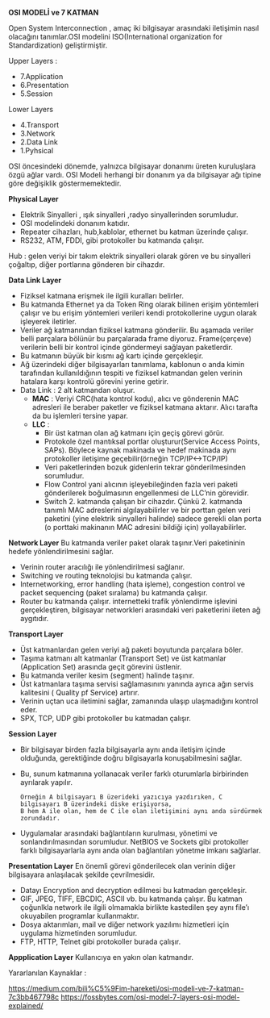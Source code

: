 **OSI MODELİ ve 7 KATMAN**

Open System Interconnection , amaç iki bilgisayar arasındaki iletişimin nasıl olacağını tanımlar.OSI modelini 
ISO(International organization for Standardization) geliştirmiştir.

Upper Layers :
- 7.Application
- 6.Presentation
- 5.Session

Lower Layers
- 4.Transport
- 3.Network
- 2.Data Link
- 1.Pyhsical

OSI öncesindeki dönemde, yalnızca bilgisayar donanımı üreten kuruluşlara özgü ağlar vardı.
OSI Modeli herhangi bir donanım ya da bilgisayar ağı tipine göre değişiklik göstermemektedir.

**Physical Layer** 
- Elektrik Sinyalleri , ışık sinyalleri ,radyo sinyallerinden sorumludur.
- OSI modelindeki donanım katıdır.
- Repeater cihazları, hub,kablolar, ethernet bu katman üzerinde çalışır.
- RS232, ATM, FDDI, gibi protokoller bu katmanda çalışır.

Hub :  gelen veriyi bir takım elektrik sinyalleri olarak gören ve bu sinyalleri çoğaltıp, diğer portlarına 
gönderen bir cihazdır.

**Data Link Layer**

- Fiziksel katmana erişmek ile ilgili kuralları belirler.
- Bu katmanda Ethernet ya da Token Ring olarak bilinen erişim yöntemleri çalışır ve bu erişim yöntemleri 
verileri kendi protokollerine uygun olarak işleyerek iletirler.
- Veriler ağ katmanından fiziksel katmana gönderilir. Bu aşamada veriler belli parçalara bölünür bu 
parçalarada frame diyoruz. 
Frame(çerçeve) verilerin belli bir kontrol içinde göndermeyi sağlayan paketlerdir.
- Bu katmanın büyük bir kısmı ağ kartı içinde gerçekleşir.
- Ağ üzerindeki diğer bilgisayarları tanımlama, kablonun o anda kimin tarafından kullanıldığının tespiti
ve fiziksel katmandan gelen verinin hatalara 
karşı kontrolü görevini yerine getirir.
- Data Link : 2 alt katmandan oluşur.
  - **MAC** : Veriyi CRC(hata kontrol kodu), alıcı ve gönderenin MAC adresleri ile beraber paketler ve
  fiziksel katmana aktarır. Alıcı tarafta da bu işlemleri tersine yapar.
  - **LLC** : 
    - Bir üst katman olan ağ katmanı için geçiş görevi görür.
    - Protokole özel mantıksal portlar oluşturur(Service Access Points, SAPs).
  Böylece kaynak makinada ve hedef makinada aynı protokoller iletişime geçebilir(örneğin TCP/IP←>TCP/IP)
    - Veri paketlerinden bozuk gidenlerin tekrar gönderilmesinden sorumludur.
    - Flow Control yani alıcının işleyebileğinden fazla veri paketi gönderilerek boğulmasının engellenmesi de LLC’nin görevidir.
    - Switch 2. katmanda çalışan bir cihazdır. Çünkü 2. katmanda tanımlı MAC adreslerini algılayabilirler ve bir porttan gelen veri 
    paketini 
    (yine elektrik sinyalleri halinde) sadece gerekli olan porta (o porttaki makinanın MAC adresini bildiği için) yollayabilirler.


**Network Layer**
Bu katmanda veriler paket  olarak taşınır.Veri paketininin hedefe yönlendirilmesini sağlar.
- Verinin router aracılığı ile yönlendirilmesi sağlanır.
- Switching ve routing teknolojisi bu katmanda çalışır.
- Internetworking, error handling (hata işleme), congestion control ve packet sequencing (paket sıralama) bu katmanda çalışır.
- Router bu katmanda çalışır. internetteki trafik yönlendirme işlevini gerçekleştiren, bilgisayar networkleri arasındaki veri paketlerini ileten ağ aygıtıdır.

**Transport Layer**
- Üst katmanlardan gelen veriyi ağ paketi boyutunda parçalara böler.
- Taşıma katmanı alt katmanlar (Transport Set) ve üst katmanlar (Application Set) arasında geçit görevini üstlenir.
- Bu katmanda veriler kesim (segment) halinde taşınır.
- Üst katmanlara taşıma servisi sağlamasınını yanında ayrıca ağın servis kalitesini ( Quality pf Service) artırır.
- Verinin uçtan uca iletimini sağlar, zamanında ulaşıp ulaşmadığını kontrol eder.
- SPX, TCP, UDP gibi protokoller bu katmadan çalışır.

**Session Layer**
- Bir bilgisayar birden fazla bilgisayarla aynı anda iletişim içinde olduğunda, gerektiğinde doğru bilgisayarla konuşabilmesini sağlar.
- Bu, sunum katmanına yollanacak veriler farklı oturumlarla birbirinden ayrılarak yapılır.

      Örneğin A bilgisayarı B üzerideki yazıcıya yazdırıken, C bilgisayarı B üzerindeki diske erişiyorsa, 
      B hem A ile olan, hem de C ile olan iletişimini aynı anda sürdürmek zorundadır.
- Uygulamalar arasındaki bağlantıların kurulması, yönetimi ve sonlandırılmasından sorumludur.
NetBIOS ve Sockets gibi protokoller farklı bilgisayarlarla aynı anda olan bağlantıları yönetme imkanı sağlarlar.

**Presentation Layer**
 En önemli görevi gönderilecek olan verinin diğer bilgisayara anlaşılacak şekilde çevrilmesidir.
 - Datayı Encryption and decryption edilmesi bu katmadan gerçekleşir.
 - GIF, JPEG, TIFF, EBCDIC, ASCII vb. bu katmanda çalışır.
Bu katman çoğunlkla network ile ilgili olmamakla birlikte kastedilen şey aynı file’ı okuyabilen programlar kullanmaktır.
- Dosya aktarımları, mail ve diğer network yazılımı hizmetleri için uygulama hizmetinden sorumludur.
- FTP, HTTP, Telnet gibi protokoller burada çalışır.

**Appplication Layer**
Kullanıcıya en yakın olan katmandır.


Yararlanılan Kaynaklar :

https://medium.com/bili%C5%9Fim-hareketi/osi-modeli-ve-7-katman-7c3bb467798c
https://fossbytes.com/osi-model-7-layers-osi-model-explained/

